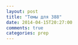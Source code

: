 ```yaml
---
layout: post
title: "Темы для 388"
date: 2014-04-15T20:27:00
comments: true
categories: prep 
---
```

